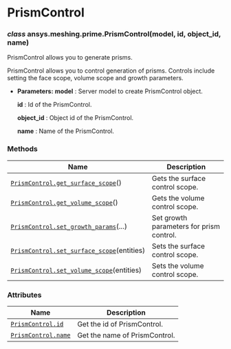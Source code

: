 <!-- vale off -->

# PrismControl

<a id="ansys.meshing.prime.PrismControl"></a>

### *class* ansys.meshing.prime.PrismControl(model, id, object_id, name)

PrismControl allows you to generate prisms.

PrismControl allows you to control generation of prisms. Controls include setting the face scope, volume scope and growth parameters.

* **Parameters:**
  **model**
  : Server model to create PrismControl object.

  **id**
  : Id of the PrismControl.

  **object_id**
  : Object id of the PrismControl.

  **name**
  : Name of the PrismControl.

<!-- !! processed by numpydoc !! -->

### Methods

| Name | Description |
|--------------------------------------------------------------------------------------------------------------------------------------------------------|------------------------------------------|
| [`PrismControl.get_surface_scope`](ansys.meshing.prime.PrismControl.get_surface_scope.md#ansys.meshing.prime.PrismControl.get_surface_scope)()         | Gets the surface control scope.          |
| [`PrismControl.get_volume_scope`](ansys.meshing.prime.PrismControl.get_volume_scope.md#ansys.meshing.prime.PrismControl.get_volume_scope)()            | Gets the volume control scope.           |
| [`PrismControl.set_growth_params`](ansys.meshing.prime.PrismControl.set_growth_params.md#ansys.meshing.prime.PrismControl.set_growth_params)(...)      | Set growth parameters for prism control. |
| [`PrismControl.set_surface_scope`](ansys.meshing.prime.PrismControl.set_surface_scope.md#ansys.meshing.prime.PrismControl.set_surface_scope)(entities) | Sets the surface control scope.          |
| [`PrismControl.set_volume_scope`](ansys.meshing.prime.PrismControl.set_volume_scope.md#ansys.meshing.prime.PrismControl.set_volume_scope)(entities)    | Sets the volume control scope.           |

### Attributes

| Name | Description |
|-------------------------------------------------------------------------------------------------------|-------------------------------|
| [`PrismControl.id`](ansys.meshing.prime.PrismControl.id.md#ansys.meshing.prime.PrismControl.id)       | Get the id of PrismControl.   |
| [`PrismControl.name`](ansys.meshing.prime.PrismControl.name.md#ansys.meshing.prime.PrismControl.name) | Get the name of PrismControl. |
<!-- vale on -->